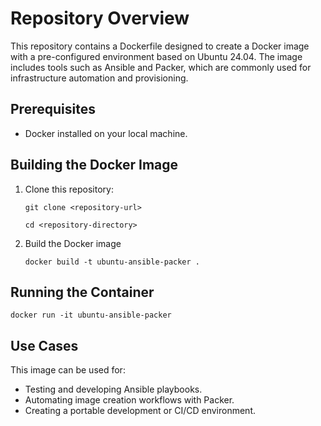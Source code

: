# Repository Overview

This repository contains a Dockerfile designed to create a Docker image with a pre-configured environment based on Ubuntu 24.04. The image includes tools such as Ansible and Packer, which are commonly used for infrastructure automation and provisioning.

## Prerequisites

- Docker installed on your local machine.

## Building the Docker Image

 1. Clone this repository:
 
    `git clone <repository-url>`  

    `cd <repository-directory>`
 2. Build the Docker image

    `docker build -t ubuntu-ansible-packer .`

## Running the Container

  `docker run -it ubuntu-ansible-packer`  
## Use Cases

This image can be used for:
- Testing and developing Ansible playbooks.
- Automating image creation workflows with Packer.
- Creating a portable development or CI/CD environment.

